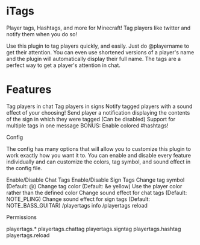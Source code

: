 iTags
=====

Player tags, Hashtags, and more for Minecraft!
Tag players like twitter and notify them when you do so!

Use this plugin to tag players quickly, and easily. Just do @playername to get their attention. You can even use shortened versions of a player's name and the plugin will automatically display their full name. The tags are a perfect way to get a player's attention in chat.

Features
==

Tag players in chat
Tag players in signs
Notify tagged players with a sound effect of your choosing!
Send player a notification displaying the contents of the sign in which they were tagged (Can be disabled)
Support for multiple tags in one message
BONUS: Enable colored #hashtags!


Config

The config has many options that will allow you to customize this plugin to work exactly how you want it to. You can enable and disable every feature individually and can customize the colors, tag symbol, and sound effect in the config file.

Enable/Disable Chat Tags
Enable/Disable Sign Tags
Change tag symbol (Default: @)
Change tag color (Default: &e yellow)
Use the player color rather than the defined color
Change sound effect for chat tags (Default: NOTE_PLING)
Change sound effect for sign tags (Default: NOTE_BASS_GUITAR)
/playertags info
/playertags reload

Permissions

playertags.*
playertags.chattag
playertags.signtag
playertags.hashtag
playertags.reload

